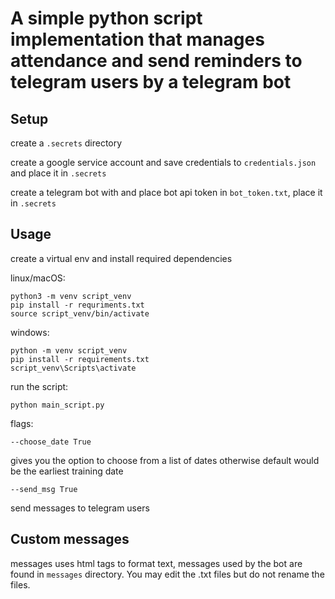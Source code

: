 # A simple python script implementation that manages attendance and send reminders to telegram users by a telegram bot

## Setup

create a `.secrets` directory

create a google service account and save credentials to `credentials.json` and place it in `.secrets`

create a telegram bot with and place bot api token in `bot_token.txt`, place it in `.secrets`

## Usage
create a virtual env and install required dependencies

linux/macOS:

```
python3 -m venv script_venv  
pip install -r requriments.txt  
source script_venv/bin/activate  
```


windows:

```
python -m venv script_venv  
pip install -r requirements.txt  
script_venv\Scripts\activate  
```

run the script:

```
python main_script.py
```



flags:

`--choose_date True`

gives you the option to choose from a list of dates otherwise default would be the earliest training date

`--send_msg True`

send messages to telegram users

## Custom messages
messages uses html tags to format text, messages used by the bot are found in `messages` directory. You may edit the .txt files but do not rename the files. 
